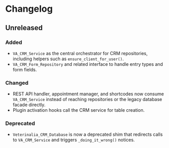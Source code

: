 # Changelog

## Unreleased

### Added
- `VA_CRM_Service` as the central orchestrator for CRM repositories, including helpers such as `ensure_client_for_user()`.
- `VA_CRM_Form_Repository` and related interface to handle entry types and form fields.

### Changed
- REST API handler, appointment manager, and shortcodes now consume `VA_CRM_Service` instead of reaching repositories or the legacy database facade directly.
- Plugin activation hooks call the CRM service for table creation.

### Deprecated
- `Veterinalia_CRM_Database` is now a deprecated shim that redirects calls to `VA_CRM_Service` and triggers `_doing_it_wrong()` notices.
